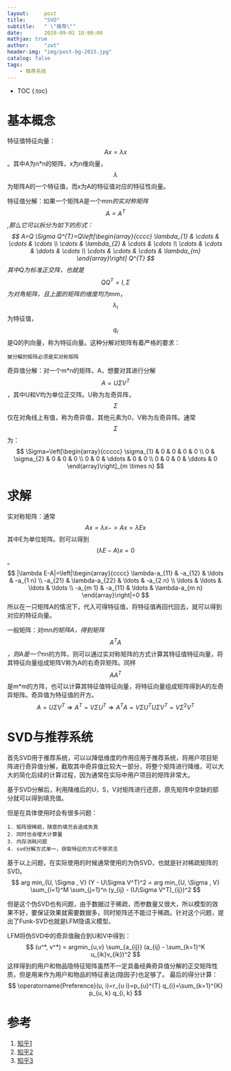 ```yaml
---
layout:     post
title:      "SVD"
subtitle:   " \"推荐\""
date:       2020-09-01 18:00:00
mathjax: true
author:     "zwt"
header-img: "img/post-bg-2015.jpg"
catalog: false
tags:
    - 推荐系统
---
```

* TOC
{:toc}
# 基本概念

特征值特征向量：$$Ax = \lambda x$$。其中A为n*n的矩阵，x为n维向量，$$\lambda$$为矩阵A的一个特征值，而x为A的特征值对应的特征性向量。

特征值分解：如果一个矩阵A是一个m*m的实对称矩阵$$A = A^T$$,那么它可以拆分为如下的形式：
$$
A=Q \Sigma Q^{T}=Q\left[\begin{array}{cccc}
\lambda_{1} & \cdots & \cdots & \cdots \\
\cdots & \lambda_{2} & \cdots & \cdots \\
\cdots & \cdots & \ddots & \cdots \\
\cdots & \cdots & \cdots & \lambda_{m}
\end{array}\right] Q^{T}
$$
其中Q为标准正交阵，也就是$$QQ^T=I, \Sigma$$为对角矩阵，且上面的矩阵的维度均为m*m，$$\lambda_i$$为特征值，$$q_i$$是Q的列向量，称为特征向量。这种分解对矩阵有着严格的要求：
```
被分解的矩阵必须是实对称矩阵
```

奇异值分解：对一个m*n的矩阵，A，想要对其进行分解$$A = U \Sigma V^T$$，其中U和V均为单位正交阵。U称为左奇异阵，$$\Sigma$$仅在对角线上有值，称为奇异值，其他元素为0，V称为左奇异阵。通常$$\Sigma $$为：
$$
\Sigma=\left[\begin{array}{ccccc}
\sigma_{1} & 0 & 0 & 0 & 0 \\
0 & \sigma_{2} & 0 & 0 & 0 \\
0 & 0 & \ddots & 0 & 0 \\
0 & 0 & 0 & \ddots & 0
\end{array}\right]_{m \times n}
$$

# 求解

实对称矩阵：通常$$Ax = \lambda x -> Ax = \lambda Ex$$其中E为单位矩阵。则可以得到$$(\lambda E - A)x = 0$$。
$$
|\lambda E-A|=\left|\begin{array}{cccc}
\lambda-a_{11} & -a_{12} & \ldots & -a_{1 n} \\
-a_{21} & \lambda-a_{22} & \ldots & -a_{2 n} \\
\ldots & \ldots & \ldots & \ldots \\
-a_{m 1} & -a_{11} & \ldots & \lambda-a_{m n}
\end{array}\right|=0
$$
所以在一只矩阵A的情况下，代入可得特征值，将特征值再回代回去，就可以得到对应的特征向量。

一般矩阵：对m*n的矩阵A，得到矩阵$$A^TA$$，则A是一个n*n的方阵，则可以通过实对称矩阵的方式计算其特征值特征向量，将其特征向量组成矩阵V称为A的右奇异矩阵。同样$$AA^T$$是m*m的方阵，也可以计算其特征值特征向量，将特征向量组成矩阵得到A的左奇异矩阵。奇异值为特征值的开方。
$$
A=U \Sigma V^{T} \Rightarrow A^{T}=V \Sigma U^{T} \Rightarrow A^{T} A=V \Sigma U^{T} U \Sigma V^{T}=V \Sigma^{2} V^{T}
$$

# SVD与推荐系统

首先SVD用于推荐系统，可以以降低维度的作用应用于推荐系统，将用户项目矩阵进行奇异值分解，截取其中奇异值比较大一部分，将整个矩阵进行降维，可以大大的简化后续的计算过程，因为通常在实际中用户项目的矩阵非常大。

基于SVD分解后，利用降维后的U，S，V对矩阵进行还原，原先矩阵中空缺的部分就可以得到填充值。

但是在具体使用时会有很多问题：
```
1. 矩阵很稀疏，随意的填充会造成失真
2. 同时也会增大计算量
3. 内存消耗问题
4. svd分解方式单一，获取特征的方式不够灵活
```
基于以上问题，在实际使用的时候通常使用的为伪SVD，也就是针对稀疏矩阵的SVD。
$$
arg min_{U, \Sigma , V} (Y - U\Sigma V^T)^2 = arg min_{U, \Sigma , V} \sum_{i=1}^M \sum_{j=1}^n (y_{ij} - (U\Sigma V^T)_{ij})^2
$$

但是这个伪SVD也有问题，由于数据过于稀疏，而参数量又很大，所以模型的效果不好，要保证效果就需要数据多，同时矩阵还不能过于稀疏。针对这个问题，提出了Funk-SVD也就是LFM隐语义模型。

LFM将伪SVD中的奇异值融合到U和V中得到：
$$
(u^*, v^*) = argmin_{u,v} \sum_{a_{ij}} (a_{ij} - \sum_{k=1}^K u_{ik}v_{ik})^2
$$
这样得到的用户和物品隐特征矩阵虽然不一定具备经典奇异值分解的正交矩阵性质，但是用来作为用户和物品的特征表达(隐因子)也足够了。
最后的得分计算：
$$
\operatorname{Preference}(u, i)=r_{u i}=p_{u}^{T} q_{i}=\sum_{k=1}^{K} p_{u, k} q_{i, k}
$$

# 参考

1. [知乎1](https://zhuanlan.zhihu.com/p/29846048)
2. [知乎2](https://zhuanlan.zhihu.com/p/66090467)
3. [知乎3](https://www.cnblogs.com/endlesscoding/p/10033527.html)
